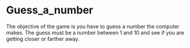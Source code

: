 # Guess_a_number
The objective of the game is you have to guess a number the computer makes. The guess must be a number between 1 and 10 and see if you are getting closer or farther away. 
